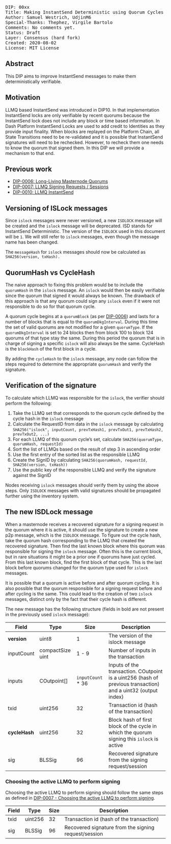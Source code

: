 <pre>
DIP: 00xx
Title: Making InstantSend Deterministic using Quorum Cycles
Author: Samuel Westrich, UdjinM6
Special-Thanks: Thephez, Virgile Bartolo
Comments: No comments yet.
Status: Draft
Layer: Consensus (hard fork)
Created: 2020-08-02
License: MIT License
</pre>

## Abstract

This DIP aims to improve InstantSend messages to make them deterministically verifiable.

## Motivation

LLMQ based InstantSend was introduced in DIP10. In that implementation InstantSend locks are only
verifiable by recent quorums because the InstantSend lock does not include any block or time based
information. In Dash Platform InstantSend Locks are used to add credit to Identities as they provide
input finality. When blocks are replayed on the Platform Chain, all State Transitions need to be
re-validated and it is possible that InstantSend signatures will need to be rechecked. However, to
recheck them one needs to know the quorum that signed them. In this DIP we will provide a mechanism
to that end.

## Previous work

* [DIP-0006: Long-Living Masternode Quorums](https://github.com/dashpay/dips/blob/master/dip-0006.md)
* [DIP-0007: LLMQ Signing Requests / Sessions](https://github.com/dashpay/dips/blob/master/dip-0007.md)
* [DIP-0010: LLMQ InstantSend](https://github.com/dashpay/dips/blob/master/dip-0010.md)

## Versioning of ISLock messages

Since `islock` messages were never versioned, a new `ISDLOCK` message will be created and the
`islock` message will be deprecated. ISD stands for InstantSend Deterministic. The version of the
`ISDLOCK` used in this document will be `1`. We will still refer to `islock` messages, even though
the message name has been changed.

The `messageHash` for `islock` messages should now be calculated as `SHA256(version, txHash).`

## QuorumHash vs CycleHash

The naive approach to fixing this problem would be to include the `quorumHash` in the `islock`
message. An `islock` would then be easily verifiable since the quorum that signed it would always be
known. The drawback of this approach is that any quorum could sign any `islock` even if it were not
responsible to do so for that quorum cycle.

A quorum cycle begins at a `quorumBlock` (as per
[DIP-0006](https://github.com/dashpay/dips/blob/master/dip-0006.md#parametersvariables-of-a-llmq-and-dkg))
and lasts for a number of blocks that is equal to the `quorumDkgInterval`. During this time the set
of valid quorums are not modified for a given `quorumType`. If the `quorumDkgInterval` is set to 24
blocks then from block 100 to block 124 quorums of that type stay the same. During this period the
quorum that is in charge of signing a specific `islock` will also always be the same. CycleHash is
the `blockHash` of the first block in a cycle.

By adding the `cycleHash` to the `islock` message, any node can follow the steps required to
determine the appropriate `quorumHash` and verify the signature.

## Verification of the signature

To calculate which LLMQ was responsible for the `islock`, the verifier should perform the following:

1. Take the LLMQ set that corresponds to the quorum cycle defined by the cycle hash in the `islock`
   message
2. Calculate the RequestID from data in the `islock` message by calculating `SHA256("islock",
   inputCount, prevTxHash1, prevTxOut1, prevTxHash2, prevTxOut2, ...)`
3. For each LLMQ of this quorum cycle’s set, calculate `SHA256(quorumType, quorumHash, requestId)`
4. Sort the list of LLMQs based on the result of step 3 in ascending order
5. Use the first entry of the sorted list as the responsible LLMQ
6. Create the SignID by calculating `SHA256(quorumHash, requestId, SHA256(version, txHash))`
7. Use the public key of the responsible LLMQ and verify the signature against the SignID

Nodes receiving `islock` messages should verify them by using the above steps. Only `ISDLOCK`
messages with valid signatures should be propagated further using the inventory system.

## The new ISDLock message

When a masternode receives a recovered signature for a signing request in the quorum where it is
active, it should use the signature to create a new p2p message, which is the `ISDLOCK` message. To
figure out the cycle hash, take the quorum hash corresponding to the LLMQ that created the recovered
signature. Then find the last known block where this quorum was responsible for signing the `islock`
message. Often this is the current block, but in rare situations it might be a prior one if quorums
have just cycled. From this last known block, find the first block of that cycle. This is the last
block before quorums changed for the quorum type used for `islock` messages.

It is possible that a quorum is active before and after quorum cycling. It is also possible that the
quorum responsible for a signing request before and after cycling is the same. This could lead to
the creation of two `islock` messages, distinct only by the fact that their cycle hash is different.

The new message has the following structure (fields in bold are not present in the previously used
`islock` message):

| Field | Type | Size | Description |
|-|-|-|-|
| **version** | uint8 | 1 |  The version of the islock message |
| inputCount | compactSize uint | 1 - 9 | Number of inputs in the transaction |
| inputs | COutpoint[] | `inputCount` * 36 | Inputs of the transaction. COutpoint is a uint256 (hash of previous transaction) and a uint32 (output index) |
| txid | uint256 | 32 | Transaction id (hash of the transaction) |
| **cycleHash** | uint256 | 32 | Block hash of first block of the cycle in which the quorum signing this `islock` is active |
| sig | BLSSig | 96 | Recovered signature from the signing request/session |

### **Choosing the active LLMQ to perform signing**

Choosing the active LLMQ to perform signing should follow the same steps as defined in [DIP-0007 -
Choosing the active LLMQ to perform
signing](https://github.com/dashpay/dips/blob/master/dip-0007.md#choosing-the-active-llmq-to-perform-signing).

| Field | Type | Size | Description |
|-|-|-|-|
| txid | uint256 | 32 | Transaction id (hash of the transaction)
| sig | BLSSig | 96 | Recovered signature from the signing request/session

